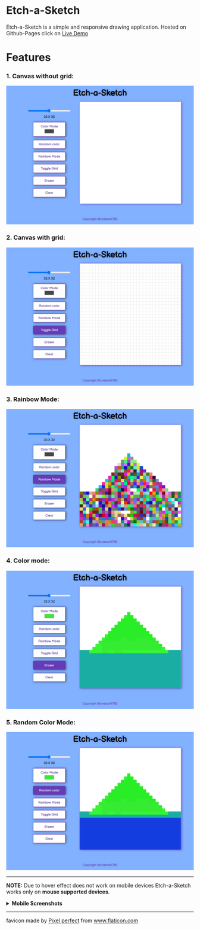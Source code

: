 # Etch-a-Sketch

Etch-a-Sketch is a simple and responsive drawing application.
Hosted on Github-Pages click on [Live Demo](https://chetan6780.github.io/Etch-a-Sketch/)

# Features

### 1. Canvas without grid:

![With no Grid](images/noGrid.png)

### 2. Canvas with grid:

![With Grid](images/grid.png)

### 3. Rainbow Mode:

![Rainbow Mode](images/rainbow.png)

### 4. Color mode:

![Color mode](images/colorMode.png)

### 5. Random Color Mode:

![Random Color Mode](images/randomColor.png)

---

**NOTE:** Due to hover effect does not work on mobile devices Etch-a-Sketch works only on **mouse supported devices**.

<details>
    <summary><b> Mobile Screenshots</b></summary>
    <div style="display: flex; justify-content: space-between; align-items: center;">
        <img src="images/mobileNoG.png" alt="mobile no grid" style="width: 48%;">
        <img src="images/mobileG.png" alt="mobile grid" style="width: 48%;">
    </div>
</details>

---

<div>favicon made by <a href="https://www.flaticon.com/authors/pixel-perfect" title="Pixel perfect">Pixel perfect</a> from <a href="https://www.flaticon.com/" title="Flaticon">www.flaticon.com</a></div>
